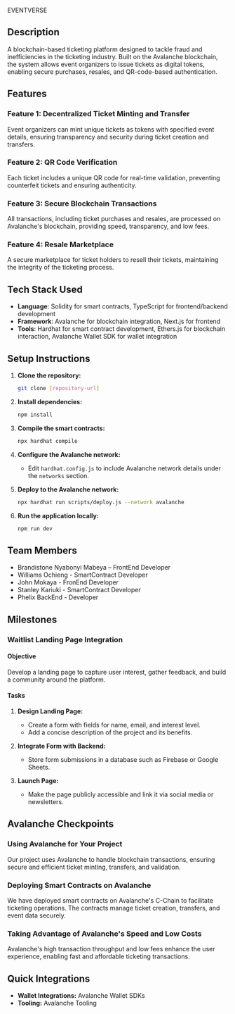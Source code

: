 
EVENTVERSE

## Description
A blockchain-based ticketing platform designed to tackle fraud and inefficiencies in the ticketing industry. Built on the Avalanche blockchain, the system allows event organizers to issue tickets as digital tokens, enabling secure purchases, resales, and QR-code-based authentication.

## Features

### Feature 1: Decentralized Ticket Minting and Transfer
Event organizers can mint unique tickets as tokens with specified event details, ensuring transparency and security during ticket creation and transfers.

### Feature 2: QR Code Verification
Each ticket includes a unique QR code for real-time validation, preventing counterfeit tickets and ensuring authenticity.

### Feature 3: Secure Blockchain Transactions
All transactions, including ticket purchases and resales, are processed on Avalanche's blockchain, providing speed, transparency, and low fees.

### Feature 4: Resale Marketplace
A secure marketplace for ticket holders to resell their tickets, maintaining the integrity of the ticketing process.

## Tech Stack Used
* **Language**: Solidity for smart contracts, TypeScript for frontend/backend development
* **Framework**: Avalanche for blockchain integration, Next.js for frontend
* **Tools**: Hardhat for smart contract development, Ethers.js for blockchain interaction, Avalanche Wallet SDK for wallet integration

## Setup Instructions
1. **Clone the repository:**
   ```bash
   git clone [repository-url]
   ```

2. **Install dependencies:**
   ```bash
   npm install
   ```

3. **Compile the smart contracts:**
   ```bash
   npx hardhat compile
   ```

4. **Configure the Avalanche network:**
   * Edit `hardhat.config.js` to include Avalanche network details under the `networks` section.

5. **Deploy to the Avalanche network:**
   ```bash
   npx hardhat run scripts/deploy.js --network avalanche
   ```

6. **Run the application locally:**
   ```bash
   npm run dev
   ```

## Team Members
* Brandistone Nyabonyi Mabeya – FrontEnd Developer
* Williams Ochieng - SmartContract Developer
* John Mokaya - FronEnd Developer
* Stanley Kariuki - SmartContract Developer
* Phelix BackEnd - Developer

## Milestones

### Waitlist Landing Page Integration

#### Objective
Develop a landing page to capture user interest, gather feedback, and build a community around the platform.

#### Tasks
1. **Design Landing Page:**
   * Create a form with fields for name, email, and interest level.
   * Add a concise description of the project and its benefits.

2. **Integrate Form with Backend:**
   * Store form submissions in a database such as Firebase or Google Sheets.

3. **Launch Page:**
   * Make the page publicly accessible and link it via social media or newsletters.

## Avalanche Checkpoints

### Using Avalanche for Your Project
Our project uses Avalanche to handle blockchain transactions, ensuring secure and efficient ticket minting, transfers, and validation.

### Deploying Smart Contracts on Avalanche
We have deployed smart contracts on Avalanche's C-Chain to facilitate ticketing operations. The contracts manage ticket creation, transfers, and event data securely.

### Taking Advantage of Avalanche's Speed and Low Costs
Avalanche's high transaction throughput and low fees enhance the user experience, enabling fast and affordable ticketing transactions.

## Quick Integrations
* **Wallet Integrations:** Avalanche Wallet SDKs
* **Tooling:** Avalanche Tooling

